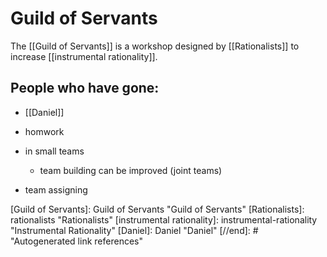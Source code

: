 # Guild of Servants

The [[Guild of Servants]] is a workshop designed by [[Rationalists]] to increase [[instrumental rationality]]. 



## People who have gone:

- [[Daniel]]



- homwork
- in small teams
	- team building can be improved (joint teams)
- team assigning

 
[//begin]: # "Autogenerated link references for markdown compatibility"
[Guild of Servants]: Guild of Servants "Guild of Servants"
[Rationalists]: rationalists "Rationalists"
[instrumental rationality]: instrumental-rationality "Instrumental Rationality"
[Daniel]: Daniel "Daniel"
[//end]: # "Autogenerated link references"